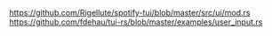 https://github.com/Rigellute/spotify-tui/blob/master/src/ui/mod.rs
https://github.com/fdehau/tui-rs/blob/master/examples/user_input.rs

